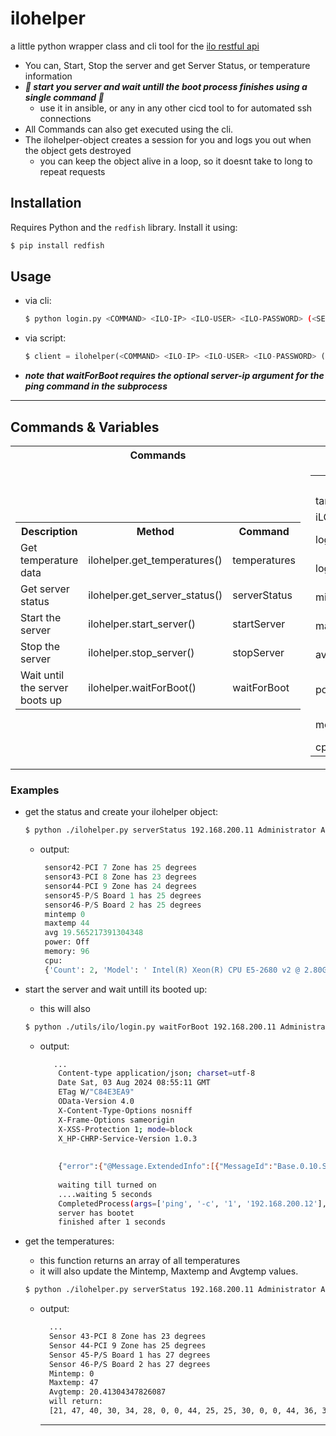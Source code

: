 # ilohelper
a little python wrapper class and cli tool for the [ilo restful api](https://hewlettpackard.github.io/python-ilorest-library/index.html)
- You can, Start, Stop the server and get Server Status, or temperature information
- ***🚀 start you server and wait untill the boot process finishes using a single command 🚀***
  - use it in ansible, or any in any other cicd tool to for automated ssh connections
- All Commands can also get executed using the cli.
- The ilohelper-object creates a session for you and logs you out when the object gets destroyed
  - you can keep the object alive in a loop, so it doesnt take to long to repeat requests
    
## Installation

Requires Python and the `redfish` library. Install it using:
  ```bash
  $ pip install redfish
  ```


## Usage

- via cli:
  ```bash
  $ python login.py <COMMAND> <ILO-IP> <ILO-USER> <ILO-PASSWORD> (<SERVER-IP>)
  ```
- via script:
  ```python
  $ client = ilohelper(<COMMAND> <ILO-IP> <ILO-USER> <ILO-PASSWORD> (<SERVER-IP>)
  ```
- ***note that waitForBoot requires the optional server-ip argument for the ping command in the subprocess***
--- 


## Commands & Variables



<table>
    <tr>
        <th>Commands</th>
        <th>ilohelper Class Variables</th>
    </tr>
    <tr>
        <td>
            <table>
                <tr>
                    <th>Description</th>
                    <th>Method</th>
                    <th>Command</th>
                </tr>
                <tr>
                    <td>Get temperature data</td>
                    <td>ilohelper.get_temperatures()</td>
                    <td>temperatures</td>
                </tr>
                <tr>
                    <td>Get server status</td>
                    <td>ilohelper.get_server_status()</td>
                    <td>serverStatus</td>
                </tr>
                <tr>
                    <td>Start the server</td>
                    <td>ilohelper.start_server()</td>
                    <td>startServer</td>
                </tr>
                <tr>
                    <td>Stop the server</td>
                    <td>ilohelper.stop_server()</td>
                    <td>stopServer</td>
                </tr>
                <tr>
                    <td>Wait until the server boots up</td>
                    <td>ilohelper.waitForBoot()</td>
                    <td>waitForBoot</td>
                </tr>
            </table>
        </td>
        <td>
            <table>
                <tr>
                    <th>Variable</th>
                    <th>Description</th>
                    <th>Type</th>
                </tr>
                <tr>
                    <td>target_ip</td>
                    <td>server ip</td>
                    <td>str</td>
                </tr>
                <tr>
                    <td>iLO_host</td>
                    <td>ilo ip</td>
                    <td>str</td>
                </tr>
                <tr>
                    <td>login_account</td>
                    <td>ilo user account</td>
                    <td>str</td>
                </tr>
                <tr>
                    <td>login_password</td>
                    <td>ilo user password</td>
                    <td>str</td>
                </tr>
                <tr>
                    <td>mintemp</td>
                    <td>lowest temperature</td>
                    <td>int</td>
                </tr>
                <tr>
                    <td>maxtemp</td>
                    <td>highest temperature</td>
                    <td>int</td>
                </tr>
                <tr>
                    <td>avgtemp</td>
                    <td>average temperature</td>
                    <td>float</td>
                </tr>
                <tr>
                    <td>power_state</td>
                    <td>server power status</td>
                    <td>bool</td>
                </tr>
                <tr>
                    <td>memory</td>
                    <td>memory in GB</td>
                    <td>int</td>
                </tr>
                <tr>
                    <td>cpu</td>
                    <td>cpu object</td>
                    <td>dict</td>
                </tr>
            </table>
        </td>
    </tr>
</table>



### Examples

- get the status and create your ilohelper object:
  ```bash
  $ python ./ilohelper.py serverStatus 192.168.200.11 Administrator AGSBTGWW 
  ```

  - output:
     ```python
      sensor42-PCI 7 Zone has 25 degrees
      sensor43-PCI 8 Zone has 23 degrees
      sensor44-PCI 9 Zone has 24 degrees
      sensor45-P/S Board 1 has 25 degrees
      sensor46-P/S Board 2 has 25 degrees
      mintemp 0
      maxtemp 44
      avg 19.565217391304348
      power: Off
      memory: 96
      cpu: 
      {'Count': 2, 'Model': ' Intel(R) Xeon(R) CPU E5-2680 v2 @ 2.80GHz      ', 'Status': {'HealthRollup': 'OK'}}
    ```
- start the server and wait untill its booted up:
  - this will also 
  ```bash
  $ python ./utils/ilo/login.py waitForBoot 192.168.200.11 Administrator AGSBTGWW 192.168.200.12
  ```
  - output:
    ```bash
       ...
        Content-type application/json; charset=utf-8
        Date Sat, 03 Aug 2024 08:55:11 GMT
        ETag W/"C84E3EA9"
        OData-Version 4.0
        X-Content-Type-Options nosniff
        X-Frame-Options sameorigin
        X-XSS-Protection 1; mode=block
        X_HP-CHRP-Service-Version 1.0.3
        
        
        {"error":{"@Message.ExtendedInfo":[{"MessageId":"Base.0.10.Success"}],"code":"iLO.0.10.ExtendedInfo","message":"See @Message.ExtendedInfo for more information."}}
        
        waiting till turned on
        ....waiting 5 seconds
        CompletedProcess(args=['ping', '-c', '1', '192.168.200.12'], returncode=1, stdout='PING 192.168.200.12 (192.168.200.12) 56(84) bytes of data.\n\n--- 192.168.200.12 ping statistics ---\n1 Pakete übertragen, 0 empfangen, 100% packet loss, time 0ms\n\n')
        server has bootet
        finished after 1 seconds
     ```
- get the temperatures:
  - this function returns an array of all temperatures
  - it will also update the Mintemp, Maxtemp and Avgtemp values.
  ```bash
  $ python ./ilohelper.py serverStatus 192.168.200.11 Administrator AGSBTGWW  
  ```
  - output:
    ```bash
      ...
      Sensor 43-PCI 8 Zone has 23 degrees
      Sensor 44-PCI 9 Zone has 25 degrees
      Sensor 45-P/S Board 1 has 27 degrees
      Sensor 46-P/S Board 2 has 27 degrees
      Mintemp: 0
      Maxtemp: 47
      Avgtemp: 20.41304347826087
      will return: 
      [21, 47, 40, 30, 34, 28, 0, 0, 44, 25, 25, 30, 0, 0, 44, 36, 33, 24, 30, 34, 31, 30, 0, 40, 23, 0, 0, 0, 0, 0, 0, 0, 0, 0, 0, 26, 26, 27, 28, 28, 27, 26, 23, 25, 27, 27]
    ``` 
    ---

